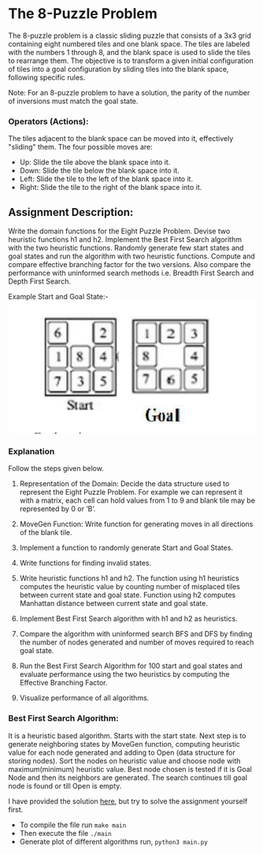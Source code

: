 # The 8-Puzzle Problem

The 8-puzzle problem is a classic sliding puzzle that consists of a 3x3 grid containing eight numbered tiles and one blank space. The tiles are labeled with the numbers 1 through 8, and the blank space is used to slide the tiles to rearrange them. The objective is to transform a given initial configuration of tiles into a goal configuration by sliding tiles into the blank space, following specific rules.

Note: For an 8-puzzle problem to have a solution, the parity of the number of inversions must match the goal state.

### Operators (Actions):

The tiles adjacent to the blank space can be moved into it, effectively "sliding" them. The four possible moves are:
- Up: Slide the tile above the blank space into it.
- Down: Slide the tile below the blank space into it.
- Left: Slide the tile to the left of the blank space into it.
- Right: Slide the tile to the right of the blank space into it. 

## **Assignment Description:**

Write the domain functions for the Eight Puzzle Problem. Devise two heuristic
functions h1 and h2. Implement the Best First Search algorithm with the two
heuristic functions. Randomly generate few start states and goal states and run the
algorithm with two heuristic functions. Compute and compare effective branching
factor for the two versions. Also compare the performance with uninformed search
methods i.e. Breadth First Search and Depth First Search.

Example Start and Goal State:- 
![](./images/image1.png)

### Explanation

Follow the steps given below.

1) Representation of the Domain:
Decide the data structure used to represent the Eight Puzzle Problem. For
example we can represent it with a matrix, each cell can hold values from 1
to 9 and blank tile may be represented by 0 or ‘B’.
2) MoveGen Function:
Write function for generating moves in all directions of the blank tile.
3) Implement a function to randomly generate Start and Goal States.
4) Write functions for finding invalid states.
5) Write heuristic functions h1 and h2. The function using h1 heuristics
computes the heuristic value by counting number of misplaced tiles between
current state and goal state. Function using h2 computes Manhattan distance
between current state and goal state.
6) Implement Best First Search algorithm with h1 and h2 as heuristics.

7) Compare the algorithm with uninformed search BFS and DFS by finding the
number of nodes generated and number of moves required to reach goal
state.
8) Run the Best First Search Algorithm for 100 start and goal states and
evaluate performance using the two heuristics by computing the Effective
Branching Factor.
9) Visualize performance of all algorithms. 


### Best First Search Algorithm:

It is a heuristic based algorithm. Starts with the start state. Next step is to generate
neighboring states by MoveGen function, computing heuristic value for each node generated and adding to Open (data structure for storing nodes). Sort the nodes on heuristic value and choose node with maximum(minimum) heuristic value. Best node chosen is tested if it is Goal Node and then its neighbors are generated. The
search continues till goal node is found or till Open is empty.

I have provided the solution [here](./main.cpp), but try to solve the assignment yourself first. 

- To compile the file run `make main`
- Then execute the file `./main`
- Generate plot of different algorithms run, `python3 main.py`